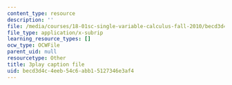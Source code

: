 ```yaml
---
content_type: resource
description: ''
file: /media/courses/18-01sc-single-variable-calculus-fall-2010/becd3d4c4eeb54c6abb15127346e3af4_7vVBtiVXIw.vtt
file_type: application/x-subrip
learning_resource_types: []
ocw_type: OCWFile
parent_uid: null
resourcetype: Other
title: 3play caption file
uid: becd3d4c-4eeb-54c6-abb1-5127346e3af4
---
```

